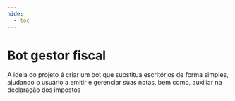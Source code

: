 ```yaml
---
hide:
  - toc
---
```


# Bot gestor fiscal


A ideia do projeto é criar um bot que substitua escritórios de forma simples, ajudando o usuário a emitir e gerenciar suas notas, bem como, auxiliar na declaração dos impostos
